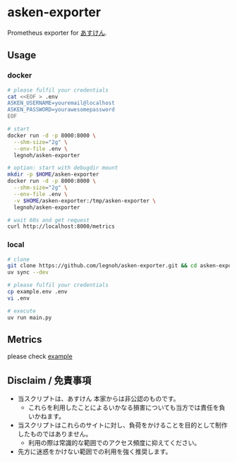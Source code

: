 asken-exporter
====

Prometheus exporter for [あすけん](https://www.asken.jp).

## Usage

### docker

```sh
# please fulfil your credentials
cat <<EOF > .env
ASKEN_USERNAME=youremail@localhost
ASKEN_PASSWORD=yourawesomepassword
EOF

# start
docker run -d -p 8000:8000 \
  --shm-size="2g" \
  --env-file .env \
  legnoh/asken-exporter

# option: start with debugdir mount
mkdir -p $HOME/asken-exporter
docker run -d -p 8000:8000 \
  --shm-size="2g" \
  --env-file .env \
  -v $HOME/asken-exporter:/tmp/asken-exporter \
  legnoh/asken-exporter

# wait 60s and get request
curl http://localhost:8000/metrics
```

### local

```sh
# clone
git clone https://github.com/legnoh/asken-exporter.git && cd asken-exporter
uv sync --dev

# please fulfil your credentials
cp example.env .env
vi .env

# execute
uv run main.py
```

## Metrics

please check [example](./example.prom)

## Disclaim / 免責事項

- 当スクリプトは、あすけん 本家からは非公認のものです。
  - これらを利用したことによるいかなる損害についても当方では責任を負いかねます。
- 当スクリプトはこれらのサイトに対し、負荷をかけることを目的として制作したものではありません。
  - 利用の際は常識的な範囲でのアクセス頻度に抑えてください。
- 先方に迷惑をかけない範囲での利用を強く推奨します。
